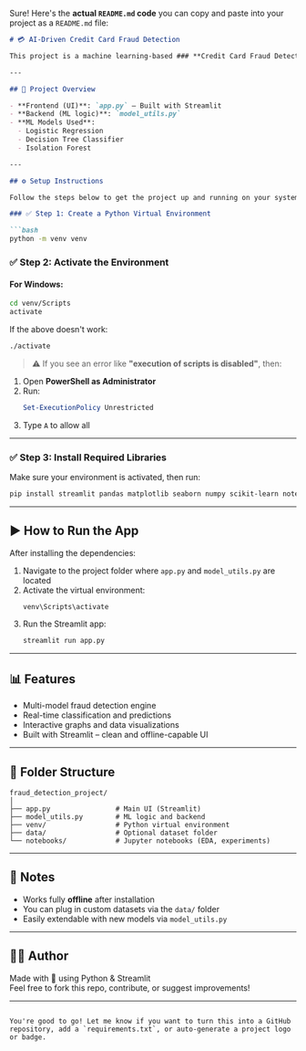 Sure! Here's the **actual `README.md` code** you can copy and paste into your project as a `README.md` file:

```markdown
# 💳 AI-Driven Credit Card Fraud Detection

This project is a machine learning-based ### **Credit Card Fraud Detection System** built using **Python** and an interactive **Streamlit UI**. It allows users to explore, analyze, and predict fraudulent transactions using trained ML models with easy-to-use visualizations and real-time results.

---

## 📁 Project Overview

- **Frontend (UI)**: `app.py` – Built with Streamlit  
- **Backend (ML logic)**: `model_utils.py`  
- **ML Models Used**:
  - Logistic Regression
  - Decision Tree Classifier
  - Isolation Forest

---

## ⚙️ Setup Instructions

Follow the steps below to get the project up and running on your system.

### ✅ Step 1: Create a Python Virtual Environment

```bash
python -m venv venv
```

### ✅ Step 2: Activate the Environment

#### For Windows:

```bash
cd venv/Scripts
activate
```

If the above doesn't work:

```bash
./activate
```

> ⚠️ If you see an error like **"execution of scripts is disabled"**, then:

1. Open **PowerShell as Administrator**  
2. Run:
   ```powershell
   Set-ExecutionPolicy Unrestricted
   ```
3. Type `A` to allow all

---

### ✅ Step 3: Install Required Libraries

Make sure your environment is activated, then run:

```bash
pip install streamlit pandas matplotlib seaborn numpy scikit-learn notebooks
```

---

## ▶️ How to Run the App

After installing the dependencies:

1. Navigate to the project folder where `app.py` and `model_utils.py` are located
2. Activate the virtual environment:
   ```bash
   venv\Scripts\activate
   ```
3. Run the Streamlit app:
   ```bash
   streamlit run app.py
   ```

---

## 📊 Features

- Multi-model fraud detection engine
- Real-time classification and predictions
- Interactive graphs and data visualizations
- Built with Streamlit – clean and offline-capable UI

---

## 📂 Folder Structure

```
fraud_detection_project/
│
├── app.py                # Main UI (Streamlit)
├── model_utils.py        # ML logic and backend
├── venv/                 # Python virtual environment
├── data/                 # Optional dataset folder
└── notebooks/            # Jupyter notebooks (EDA, experiments)
```

---

## 📌 Notes

- Works fully **offline** after installation
- You can plug in custom datasets via the `data/` folder
- Easily extendable with new models via `model_utils.py`

---

## 👨‍💻 Author

Made with 💙 using Python & Streamlit  
Feel free to fork this repo, contribute, or suggest improvements!

---
```

You're good to go! Let me know if you want to turn this into a GitHub repository, add a `requirements.txt`, or auto-generate a project logo or badge.
